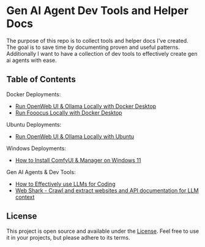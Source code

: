 # Gen AI Agent Dev Tools and Helper Docs

The purpose of this repo is to collect tools and helper docs I've created.  The goal is to save time by documenting proven and useful patterns.  Additionally I want to have a collection of dev tools to effectively create gen ai agents with ease. 

## Table of Contents

Docker Deployments:
- [Run OpenWeb UI & Ollama Locally with Docker Desktop](open-webui-ollama-docker.md)
- [Run Fooocus Locally with Docker Desktop](Fooocus.md)

Ubuntu Deployments:
- [Run OpenWeb UI & Ollama Locally with Ubuntu](open-webui-ollama.md)

Windows Deployments:  
- [How to Install ComfyUI & Manager on Windows 11](how-to-install-comfyui-and-manager-windows.md)

Gen AI Agents & Dev Tools:
- [How to Effectively use LLMs for Coding](how-to-effectively-use-llms-for-coding.md)
- [Web Shark - Crawl and extract websites and API documentation for LLM context](Hyperion2220/webShark/blob/main/README.md)
  
## License

This project is open source and available under the [License](license.md). Feel free to use it in your projects, but please adhere to its terms.
